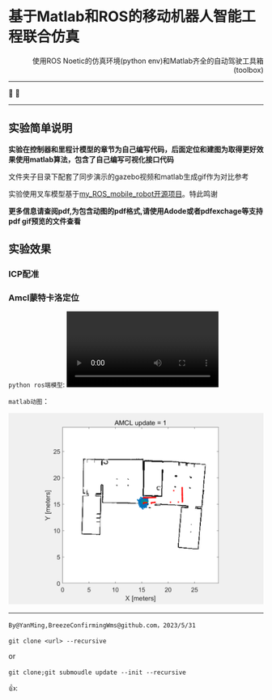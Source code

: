 # 基于Matlab和ROS的移动机器人智能工程联合仿真

<p style="text-align: right">使用ROS Noetic的仿真环境(python env)和Matlab齐全的自动驾驶工具箱(toolbox)</p>

*****
🤖  🚗

------

## 实验简单说明

**实验在控制器和里程计模型的章节为自己编写代码，后面定位和建图为取得更好效果使用matlab算法，包含了自己编写可视化接口代码**





文件夹子目录下配套了同步演示的gazebo视频和matlab生成gif作为对比参考



实验使用叉车模型基于[my_ROS_mobile_robot开源项目](https://github.com/eborghi10/my_ROS_mobile_robot)。特此鸣谢




**更多信息请查阅pdf,为包含动图的pdf格式,请使用Adode或者pdfexchage等支持pdf gif预览的文件查看**

## 实验效果


### ICP配准



### Amcl蒙特卡洛定位
`python ros端模型`:
<video src="https://github.com/BreezeConfirmingWms/nkuai_IntelligentProjectWork/blob/develop/AMCL%E8%92%99%E7%89%B9%E5%8D%A1%E6%B4%9B%E5%AE%9A%E4%BD%8D%E6%A8%A1%E5%9D%97/%E6%96%9C%E5%90%91%E5%8A%A8%E5%9B%BE/gzLocalizationSlanted.mp4"></video>


`matlab动图`：

<img src="https://github.com/BreezeConfirmingWms/nkuai_IntelligentProjectWork/blob/develop/AMCL%E8%92%99%E7%89%B9%E5%8D%A1%E6%B4%9B%E5%AE%9A%E4%BD%8D%E6%A8%A1%E5%9D%97/%E6%96%9C%E5%90%91%E5%8A%A8%E5%9B%BE/animationslanted.gif" alt="amcl定位+建模动图">

****


`By@YanMing,BreezeConfirmingWms@github.com，2023/5/31`




`git clone <url> --recursive`

or 

`git clone;git submoudle update --init --recursive`

👍:
